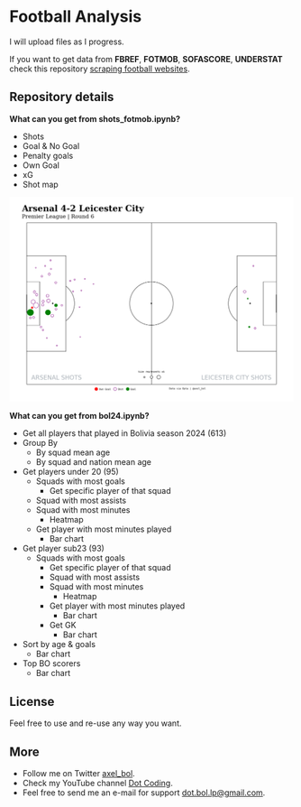 # Football Analysis

I will upload files as I progress.

If you want to get data from **FBREF**, **FOTMOB**, **SOFASCORE**, **UNDERSTAT** check this repository [scraping football websites](https://github.com/axelbol/scraping-football-sites).

## Repository details

__What can you get from shots_fotmob.ipynb?__

- Shots
- Goal & No Goal
- Penalty goals
- Own Goal
- xG
- Shot map

![shotmap](https://github.com/axelbol/football-analysis/blob/main/images/image.png?raw=true)

__What can you get from bol24.ipynb?__

- Get all players that played in Bolivia season 2024 (613)
- Group By
  - By squad mean age
  - By squad and nation mean age
- Get players under 20 (95)
  - Squads with most goals
    - Get specific player of that squad
  - Squad with most assists
  - Squad with most minutes
    - Heatmap
  - Get player with most minutes played
    - Bar chart
- Get player sub23 (93)
  - Squads with most goals
      - Get specific player of that squad
    - Squad with most assists
    - Squad with most minutes
      - Heatmap
    - Get player with most minutes played
      - Bar chart
    - Get GK
      - Bar chart
- Sort by age & goals
  - Bar chart
- Top BO scorers
  - Bar chart

## License

Feel free to use and re-use any way you want.

## More

- Follow me on Twitter [axel_bol](https://x.com/axel_bol).
- Check my YouTube channel [Dot Coding](https://www.youtube.com/@DotCoding).
- Feel free to send me an e-mail for support [dot.bol.lp@gmail.com](mailto:dot.bol.lp@gmail.com).

